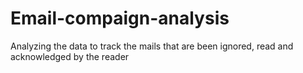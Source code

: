 # Email-compaign-analysis
Analyzing the data to track the mails that are been ignored, read and acknowledged by the reader
